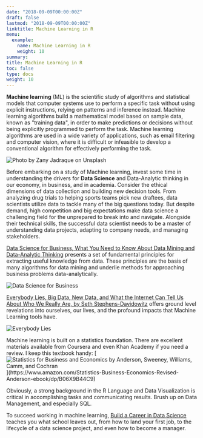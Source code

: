 ```yaml
---
date: "2018-09-09T00:00:00Z"
draft: false
lastmod: "2018-09-09T00:00:00Z"
linktitle: Machine Learning in R
menu:
  example:
    name: Machine Learning in R
    weight: 10
summary: 
title: Machine Learning in R
toc: false
type: docs
weight: 10
---
```


**Machine learning** (ML) is the scientific study of algorithms and statistical models that computer systems use to perform a specific task without using explicit instructions, relying on patterns and inference instead. Machine learning algorithms build a mathematical model based on sample data, known as "training data", in order to make predictions or decisions without being explicitly programmed to perform the task. Machine learning algorithms are used in a wide variety of applications, such as email filtering and computer vision, where it is difficult or infeasible to develop a conventional algorithm for effectively performing the task.

![Photo by Zany Jadraque on Unsplash](https://unsplash.com/photos/g2xKEEyd-_I)

Before embarking on a study of Machine learning, invest some time in understanding the drivers for **Data Science** and Data-Analytic thinking in our economy, in business, and in academia. Consider the ethical dimensions of data collection and building new decision tools. From analyzing drug trials to helping sports teams pick new draftees, data scientists utilize data to tackle many of the big questions today. But despite demand, high competition and big expectations make data science a challenging field for the unprepared to break into and navigate. Alongside their technical skills, the successful data scientist needs to be a master of understanding data projects, adapting to company needs, and managing stakeholders. 

[Data Science for Business, What You Need to Know About Data Mining and Data-Analytic Thinking](http://data-science-for-biz.com/) presents a set of fundamental principles for extracting useful knowledge from data.  These principles are the basis of many algorithms for data mining and underlie methods for approaching business problems data-analytically.

![Data Science for Business](http://data-science-for-biz.com/images/home/cover@2x.png)

[Everybody Lies, Big Data, New Data, and What the Internet Can Tell Us About Who We Really Are, by Seth Stephens-Davidowitz](http://everybodyliesbook.com/) offers ground level revelations into ourselves, our lives, and the profound impacts that Machine Learning tools have. 

![Everybody Lies](http://assetlibrary.supadu.com/images/working2/p0/87429.png)

Machine learning is built on a statistics foundation. There are excellent materials available from Coursera and even Khan Academy if you need a review. I keep this textbook handy: [![Statistics for Business and Economics by Anderson, Sweeney, Williams, Camm, and Cochran]("https://images-na.ssl-images-amazon.com/images/I/518wsxobmEL._SX342_QL70_.jpg")](https://www.amazon.com/Statistics-Business-Economics-Revised-Anderson-ebook/dp/B06X9B44C9)

Obviously, a strong background in the R Language and Data Visualization is critical in accomplishing tasks and communicating results. Brush up on Data Management, and especially SQL.

To succeed working in machine learning, [Build a Career in Data Science](https://www.manning.com/books/build-a-career-in-data-science?a_aid=buildcareer&a_bid=76784b6a) teaches you what school leaves out, from how to land your first job, to the lifecycle of a data science project, and even how to become a manager. 




